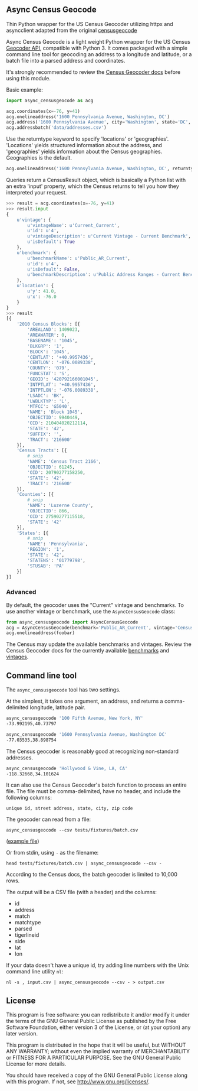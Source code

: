 ## Async Census Geocode

Thin Python wrapper for the US Census Geocoder utilizing httpx and asyncclient adapted from the original [censusgeocode](https://github.com/fitnr/censusgeocode/)

Async Census Geocode is a light weight Python wrapper for the US Census [Geocoder API](http://geocoding.geo.census.gov/geocoder/), compatible with Python 3. It comes packaged with a simple command line tool for geocoding an address to a longitude and latitude, or a batch file into a parsed address and coordinates.

It's strongly recommended to review the [Census Geocoder docs](https://www.census.gov/programs-surveys/geography/technical-documentation/complete-technical-documentation/census-geocoder.html) before using this module.

Basic example:

```python
import async_censusgeocode as acg

acg.coordinates(x=-76, y=41)
acg.onelineaddress('1600 Pennsylvania Avenue, Washington, DC')
acg.address('1600 Pennsylvania Avenue', city='Washington', state='DC', zip='20006')
acg.addressbatch('data/addresses.csv')
```

Use the returntype keyword to specify 'locations' or 'geographies'. 'Locations' yields structured information about the address, and 'geographies' yields information about the Census geographies. Geographies is the default.

```python
acg.onelineaddress('1600 Pennsylvania Avenue, Washington, DC', returntype='locations')
```

Queries return a CensusResult object, which is basically a Python list with an extra 'input' property, which the Census returns to tell you how they interpreted your request.

```python
>>> result = acg.coordinates(x=-76, y=41)
>>> result.input
{
    u'vintage': {
        u'vintageName': u'Current_Current',
        u'id': u'4',
        u'vintageDescription': u'Current Vintage - Current Benchmark',
        u'isDefault': True
    },
    u'benchmark': {
        u'benchmarkName': u'Public_AR_Current',
        u'id': u'4',
        u'isDefault': False,
        u'benchmarkDescription': u'Public Address Ranges - Current Benchmark'
    },
    u'location': {
        u'y': 41.0,
        u'x': -76.0
    }
}
>>> result
[{
    '2010 Census Blocks': [{
        'AREALAND': 1409023,
        'AREAWATER': 0,
        'BASENAME': '1045',
        'BLKGRP': '1',
        'BLOCK': '1045',
        'CENTLAT': '+40.9957436',
        'CENTLON': '-076.0089338',
        'COUNTY': '079',
        'FUNCSTAT': 'S',
        'GEOID': '420792166001045',
        'INTPTLAT': '+40.9957436',
        'INTPTLON': '-076.0089338',
        'LSADC': 'BK',
        'LWBLKTYP': 'L',
        'MTFCC': 'G5040',
        'NAME': 'Block 1045',
        'OBJECTID': 9940449,
        'OID': 210404020212114,
        'STATE': '42',
        'SUFFIX': '',
        'TRACT': '216600'
    }],
    'Census Tracts': [{
        # snip
        'NAME': 'Census Tract 2166',
        'OBJECTID': 61245,
        'OID': 20790277158250,
        'STATE': '42',
        'TRACT': '216600'
    }],
    'Counties': [{
        # snip
        'NAME': 'Luzerne County',
        'OBJECTID': 866,
        'OID': 27590277115518,
        'STATE': '42'
    }],
    'States': [{
        # snip
        'NAME': 'Pennsylvania',
        'REGION': '1',
        'STATE': '42',
        'STATENS': '01779798',
        'STUSAB': 'PA'
    }]
}]
```

### Advanced

By default, the geocoder uses the "Current" vintage and benchmarks. To use another vintage or benchmark, use the `AsyncCensusGeocode` class:

```python
from async_censusgeocode import AsyncCensusGeocode
acg = AsyncCensusGeocode(benchmark='Public_AR_Current', vintage='Census2020_Current')
acg.onelineaddress(foobar)
```

The Census may update the available benchmarks and vintages. Review the Census Geocoder docs for the currently available [benchmarks](https://geocoding.geo.census.gov/geocoder/benchmarks) and [vintages](https://geocoding.geo.census.gov/geocoder/vintages?form).

## Command line tool

The `async_censusgeocode` tool has two settings.

At the simplest, it takes one argument, an address, and returns a comma-delimited longitude, latitude pair.

```bash
async_censusgeocode '100 Fifth Avenue, New York, NY'
-73.992195,40.73797

async_censusgeocode '1600 Pennsylvania Avenue, Washington DC'
-77.03535,38.898754
```

The Census geocoder is reasonably good at recognizing non-standard addresses.

```bash
async_censusgeocode 'Hollywood & Vine, LA, CA'
-118.32668,34.101624
```

It can also use the Census Geocoder's batch function to process an entire file. The file must be comma-delimited, have no header, and include the following columns:

```
unique id, street address, state, city, zip code
```

The geocoder can read from a file:

```
async_censusgeocode --csv tests/fixtures/batch.csv
```

([example file](https://github.com/fitnr/censusgeocode/blob/master/tests/fixtures/batch.csv))

Or from stdin, using `-` as the filename:

```
head tests/fixtures/batch.csv | async_censusgeocode --csv -
```

According to the Census docs, the batch geocoder is limited to 10,000 rows.

The output will be a CSV file (with a header) and the columns:

- id
- address
- match
- matchtype
- parsed
- tigerlineid
- side
- lat
- lon

If your data doesn't have a unique id, try adding line numbers with the Unix command line utility `nl`:

```
nl -s , input.csv | async_censusgeocode --csv - > output.csv
```

## License

This program is free software: you can redistribute it and/or modify it under the terms of the GNU General Public License as published by the Free Software Foundation, either version 3 of the License, or (at your option) any later version.

This program is distributed in the hope that it will be useful, but WITHOUT ANY WARRANTY; without even the implied warranty of MERCHANTABILITY or FITNESS FOR A PARTICULAR PURPOSE. See the GNU General Public License for more details.

You should have received a copy of the GNU General Public License along with this program. If not, see http://www.gnu.org/licenses/.
